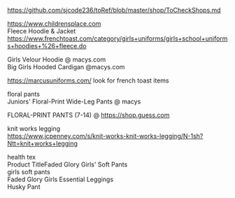 
https://github.com/sjcode236/toRef/blob/master/shop/ToCheckShops.md     
            
https://www.childrensplace.com     
     Fleece Hoodie & Jacket     
 https://www.frenchtoast.com/category/girls+uniforms/girls+school+uniforms+hoodies+%26+fleece.do      
     
Girls Velour Hoodie  @ macys.com    
Big Girls Hooded Cardigan  @macys.com   

https://marcusuniforms.com/  look for french toast items    

     
     
floral pants      
Juniors' Floral-Print Wide-Leg Pants  @ macys         
      
FLORAL-PRINT PANTS (7-14) @ https://shop.guess.com    
                  




knit works legging                  
https://www.jcpenney.com/s/knit-works-knit-works-legging/N-1sh?Ntt=knit+works+legging                       

health tex              
Product TitleFaded Glory Girls' Soft Pants                  
girls  soft pants                   
Faded Glory Girls Essential Leggings                        
Husky Pant              
